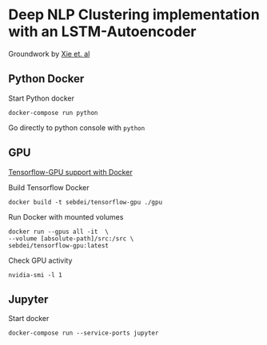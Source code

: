 Deep NLP Clustering implementation with an **LSTM**-Autoencoder
===============
Groundwork by [Xie et. al](https://arxiv.org/abs/1511.06335)

Python Docker 
------------
Start Python docker


```
docker-compose run python
```

Go directly to python console with `python`


GPU
---------
[Tensorflow-GPU support with Docker](https://www.tensorflow.org/install/docker)

Build Tensorflow Docker 

```
docker build -t sebdei/tensorflow-gpu ./gpu
```

Run Docker with mounted volumes

```
docker run --gpus all -it  \
--volume [absolute-path]/src:/src \
sebdei/tensorflow-gpu:latest
```

Check GPU activity
```
nvidia-smi -l 1
```

Jupyter
--------
Start docker


```
docker-compose run --service-ports jupyter
```


